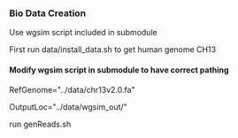 ### Bio Data Creation
Use wgsim script included in submodule

First run data/install\_data.sh to get human genome CH13

#### Modify wgsim script in submodule to have correct pathing
RefGenome="../data/chr13v2.0.fa"

OutputLoc="../data/wgsim\_out/"

run genReads.sh
